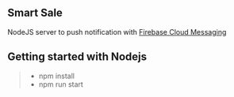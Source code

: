 Smart Sale
----

NodeJS server to push notification with 
[Firebase Cloud Messaging](https://firebase.google.com/docs/cloud-messaging "Firebase Cloud Messaging")

## Getting started with Nodejs

> - npm install 
> - npm run start
